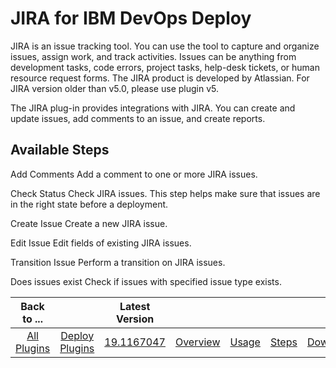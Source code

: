 
# JIRA for IBM DevOps Deploy

JIRA is an issue tracking tool. You can use the tool to capture and organize issues, assign work, and track activities. Issues can be anything from development tasks, code errors, project tasks, help-desk tickets, or human resource request forms. The JIRA product is developed by Atlassian. For JIRA version older than v5.0, please use plugin v5.

The JIRA plug-in provides integrations with JIRA. You can create and update issues, add comments to an issue, and create reports.


## Available Steps

Add Comments Add a comment to one or more JIRA issues.

Check Status Check JIRA issues. This step helps make sure that issues are in the right state before a deployment.

Create Issue Create a new JIRA issue.

Edit Issue Edit fields of existing JIRA issues.

Transition Issue Perform a transition on JIRA issues.

Does issues exist Check if issues with specified issue type exists.



|Back to ...||Latest Version|||||
| :---: | :---: | :---: | :---: | :---: | :---: | :---: |
|[All Plugins](../../index.md)|[Deploy Plugins](../README.md)|[19.1167047](https://raw.githubusercontent.com/UrbanCode/IBM-UCD-PLUGINS/main/files/JIRA/ucd-JIRA-19.1167047.zip)|[Overview](overview.md)|[Usage](usage.md)|[Steps](steps.md)|[Downloads](downloads.md)|
